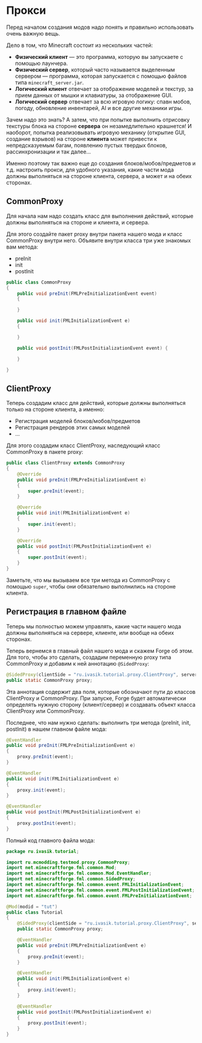 # Прокси

Перед началом создания модов надо понять и правильно использовать очень важную вещь.

Дело в том, что Minecraft состоит из нескольких частей:

* **Физический клиент** — это программа, которую вы запускаете с помощью лаунчера.
* **Физический сервер**, который часто называется выделенным сервером — программа, которая запускается с помощью файлов типа
`minecraft_server.jar`.
* **Логический клиент** отвечает за отображение моделей и текстур, за прием данных от мышки и клавиатуры, за отображение GUI.
* **Логический сервер** отвечает за всю игровую логику: спавн мобов, погоду, обновление инвентарей, AI и все другие механики игры.

Зачем надо это знать? А затем, что при попытке выполнить отрисовку текстуры блока на стороне **сервера** он незамедлительно крашнется!
И наоборот, попытка реализовывать игровую механику (открытие GUI, создание взрывов) на стороне **клиента** может привести к
непредсказуемым багам, появлению пустых твердых блоков, рассинхронизации и так далее...

Именно поэтому так важно еще до создания блоков/мобов/предметов и т.д. настроить прокси, для удобного указания, какие
части мода должны выполняться на стороне клиента, сервера, а может и на обеих сторонах.

## CommonProxy

Для начала нам надо создать класс для выполнения действий, которые должны выполняться на стороне и клиента, и сервера.

Для этого создайте пакет proxy внутри пакета нашего мода и класс CommonProxy внутри него. Объявите внутри класса три уже знакомых вам
метода:

* preInit
* init
* postInit

```java
public class CommonProxy
{
    public void preInit(FMLPreInitializationEvent event)
    {

    }

    public void init(FMLInitializationEvent e)
    {

    }

    public void postInit(FMLPostInitializationEvent event) {

    }

}
```

## ClientProxy

Теперь создадим класс для действий, которые должны выполняться только на стороне клиента, а именно:

* Регистрация моделей блоков/мобов/предметов
* Регистрация рендеров этих самых моделей
* ...

Для этого создадим класс ClientProxy, наследующий класс CommonProxy в пакете proxy:

```java
public class ClientProxy extends CommonProxy
{
    @Override
    public void preInit(FMLPreInitializationEvent e)
    {
        super.preInit(event);
    }

    @Override
    public void init(FMLInitializationEvent e)
    {
        super.init(event);
    }

    @Override
    public void postInit(FMLPostInitializationEvent e)
    {
        super.postInit(event);
    }
}
```

Заметьте, что мы вызываем все три метода из CommonProxy с помощью `super`, чтобы они обязательно выполнились на стороне клиента.

## Регистрация в главном файле

Теперь мы полностью можем управлять, какие части нашего мода должны выполняться на сервере, клиенте, или вообще на обеих сторонах.

Теперь вернемся в главный файл нашего мода и скажем Forge об этом. Для того, чтобы это сделать, создадим переменную proxy типа CommonProxy
и добавим к ней аннотацию `@SidedProxy`:

```java
@SidedProxy(clientSide = "ru.ivasik.tutorial.proxy.ClientProxy", serverSide = "ru.ivasik.tutorial.proxy.CommonProxy")
public static CommonProxy proxy;
```

Эта аннотация содержит два поля, которые обозначают пути до классов ClientProxy и CommonProxy. При запуске, Forge будет
автоматически определять нужную сторону (клиент/сервер) и создавать объект класса ClientProxy или CommonProxy.

Последнее, что нам нужно сделать: выполнить три метода (preInit, init, postInit) в нашем главном файле мода:

```java
@EventHandler
public void preInit(FMLPreInitializationEvent e)
{
    proxy.preInit(event);
}

@EventHandler
public void init(FMLInitializationEvent e)
{
    proxy.init(event);
}

@EventHandler
public void postInit(FMLPostInitializationEvent e)
{
    proxy.postInit(event);
}
```

Полный код главного файла мода:

```java
package ru.ivasik.tutorial;

import ru.mcmodding.testmod.proxy.CommonProxy;
import net.minecraftforge.fml.common.Mod;
import net.minecraftforge.fml.common.Mod.EventHandler;
import net.minecraftforge.fml.common.SidedProxy;
import net.minecraftforge.fml.common.event.FMLInitializationEvent;
import net.minecraftforge.fml.common.event.FMLPostInitializationEvent;
import net.minecraftforge.fml.common.event.FMLPreInitializationEvent;

@Mod(modid = "tut")
public class Tutorial
{
    @SidedProxy(clientSide = "ru.ivasik.tutorial.proxy.ClientProxy", serverSide = "ru.ivasik.tutorial.proxy.CommonProxy")
    public static CommonProxy proxy;

    @EventHandler
    public void preInit(FMLPreInitializationEvent e)
    {
        proxy.preInit(event);
    }

    @EventHandler
    public void init(FMLInitializationEvent e)
    {
        proxy.init(event);
    }

    @EventHandler
    public void postInit(FMLPostInitializationEvent e) 
    {
        proxy.postInit(event);
    }
}
```
